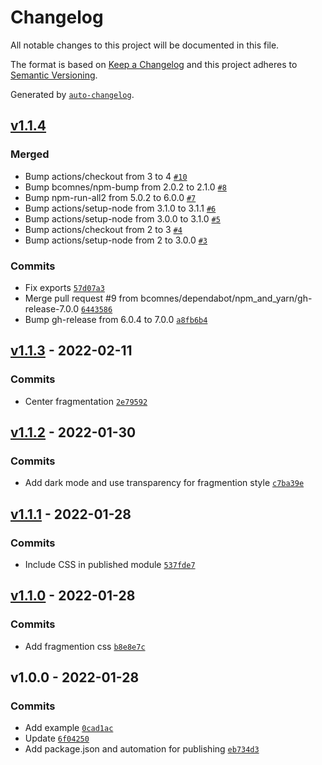 # Changelog

All notable changes to this project will be documented in this file.

The format is based on [Keep a Changelog](https://keepachangelog.com/en/1.0.0/)
and this project adheres to [Semantic Versioning](https://semver.org/spec/v2.0.0.html).

Generated by [`auto-changelog`](https://github.com/CookPete/auto-changelog).

## [v1.1.4](https://github.com/bcomnes/fragmentions/compare/v1.1.3...v1.1.4)

### Merged

- Bump actions/checkout from 3 to 4 [`#10`](https://github.com/bcomnes/fragmentions/pull/10)
- Bump bcomnes/npm-bump from 2.0.2 to 2.1.0 [`#8`](https://github.com/bcomnes/fragmentions/pull/8)
- Bump npm-run-all2 from 5.0.2 to 6.0.0 [`#7`](https://github.com/bcomnes/fragmentions/pull/7)
- Bump actions/setup-node from 3.1.0 to 3.1.1 [`#6`](https://github.com/bcomnes/fragmentions/pull/6)
- Bump actions/setup-node from 3.0.0 to 3.1.0 [`#5`](https://github.com/bcomnes/fragmentions/pull/5)
- Bump actions/checkout from 2 to 3 [`#4`](https://github.com/bcomnes/fragmentions/pull/4)
- Bump actions/setup-node from 2 to 3.0.0 [`#3`](https://github.com/bcomnes/fragmentions/pull/3)

### Commits

- Fix exports [`57d07a3`](https://github.com/bcomnes/fragmentions/commit/57d07a38c3161d682ad5604759b876952b9951f4)
- Merge pull request #9 from bcomnes/dependabot/npm_and_yarn/gh-release-7.0.0 [`6443586`](https://github.com/bcomnes/fragmentions/commit/6443586aceb867c8b3e3d0ae7b7f55663ee19674)
- Bump gh-release from 6.0.4 to 7.0.0 [`a8fb6b4`](https://github.com/bcomnes/fragmentions/commit/a8fb6b485c3e3d860e2ab0d592dace7f24d5db96)

## [v1.1.3](https://github.com/bcomnes/fragmentions/compare/v1.1.2...v1.1.3) - 2022-02-11

### Commits

- Center fragmentation [`2e79592`](https://github.com/bcomnes/fragmentions/commit/2e7959264bda67a1e72c79f5d847b3b21bdc9ec1)

## [v1.1.2](https://github.com/bcomnes/fragmentions/compare/v1.1.1...v1.1.2) - 2022-01-30

### Commits

- Add dark mode and use transparency for fragmention style [`c7ba39e`](https://github.com/bcomnes/fragmentions/commit/c7ba39e9df0d11c18417e967afd61756e2112cf1)

## [v1.1.1](https://github.com/bcomnes/fragmentions/compare/v1.1.0...v1.1.1) - 2022-01-28

### Commits

- Include CSS in published module [`537fde7`](https://github.com/bcomnes/fragmentions/commit/537fde7a12a37f2a34b5c12f0070b9e21082c08b)

## [v1.1.0](https://github.com/bcomnes/fragmentions/compare/v1.0.0...v1.1.0) - 2022-01-28

### Commits

- Add fragmention css [`b8e8e7c`](https://github.com/bcomnes/fragmentions/commit/b8e8e7c5a25d362d8802005c9cc6c85aa6615968)

## v1.0.0 - 2022-01-28

### Commits

- Add example [`0cad1ac`](https://github.com/bcomnes/fragmentions/commit/0cad1ac57b710d83f2e629ffd0103e86e20e5a29)
- Update [`6f04250`](https://github.com/bcomnes/fragmentions/commit/6f04250deedb2ee5a564bf9cdf77e5ee1c5eeed9)
- Add package.json and automation for publishing [`eb734d3`](https://github.com/bcomnes/fragmentions/commit/eb734d31f9f7cf6ab4e35d6f1fd9155d9ee4f413)
